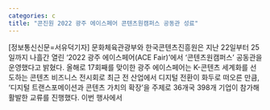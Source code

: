 ```yaml
---
categories: c
title: "콘진원 2022 광주 에이스페어 콘텐츠원캠퍼스 공동관 성료"
---
```

[정보통신신문=서유덕기자] 문화체육관광부와 한국콘텐츠진흥원은 지난 22일부터 25일까지 나흘간 열린 &lsquo;2022 광주 에이스페어(ACE Fair)&rsquo;에서 &lsquo;콘텐츠원캠퍼스&rsquo; 공동관을 운영했다고 밝혔다. 올해로 17회째를 맞이한 광주 에이스페어는 K-콘텐츠 세계화를 선도하는 콘텐츠 비즈니스 전시회로 최근 전 산업에서 디지털 전환이 화두로 떠오른 만큼, &lsquo;디지털 트랜스포메이션과 콘텐츠 가치의 확장&rsquo;을 주제로 36개국 398개 기업이 참가해 활발한 교류를 진행했다. 이번 행사에서